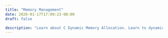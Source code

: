 ```yaml
---
title: "Memory Management"
date: 2020-01-17T17:09:23-08:00
draft: false

description: "Learn about C Dynamic Memory Allocation. Learn to dynamically allocate in memory in your C program using standard library functions: malloc(), calloc(), free() and realloc()."
---
```


